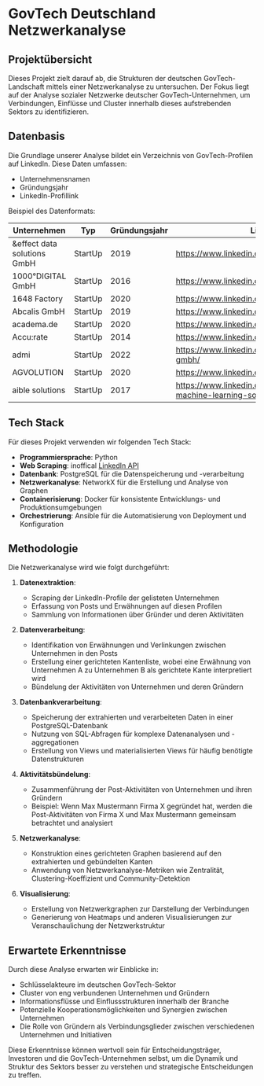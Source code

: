 # GovTech Deutschland Netzwerkanalyse

## Projektübersicht

Dieses Projekt zielt darauf ab, die Strukturen der deutschen GovTech-Landschaft mittels einer Netzwerkanalyse zu untersuchen. Der Fokus liegt auf der Analyse sozialer Netzwerke deutscher GovTech-Unternehmen, um Verbindungen, Einflüsse und Cluster innerhalb dieses aufstrebenden Sektors zu identifizieren.

## Datenbasis

Die Grundlage unserer Analyse bildet ein Verzeichnis von GovTech-Profilen auf LinkedIn. Diese Daten umfassen:

- Unternehmensnamen
- Gründungsjahr
- LinkedIn-Profillink

Beispiel des Datenformats:

| Unternehmen                 | Typ     | Gründungsjahr | LinkedIn-Profil                                                           |
| --------------------------- | ------- | ------------- | ------------------------------------------------------------------------- |
| &effect data solutions GmbH | StartUp | 2019          | https://www.linkedin.com/company/and-effect/                              |
| 1000°DIGITAL GmbH           | StartUp | 2016          | https://www.linkedin.com/company/1000digital/                             |
| 1648 Factory                | StartUp | 2020          | https://www.linkedin.com/company/1648factory/about/                       |
| Abcalis GmbH                | StartUp | 2019          | https://www.linkedin.com/company/abcalis/                                 |
| academa.de                  | StartUp | 2020          | https://www.linkedin.com/company/academa-gmbh/                            |
| Accu:rate                   | StartUp | 2014          | https://www.linkedin.com/company/accu-rate/                               |
| admi                        | StartUp | 2022          | https://www.linkedin.com/company/admi-kommunal-gmbh/                      |
| AGVOLUTION                  | StartUp | 2020          | https://www.linkedin.com/company/agvolution/                              |
| aible solutions             | StartUp | 2017          | https://www.linkedin.com/company/aible-ai-and-machine-learning-solutions/ |

## Tech Stack

Für dieses Projekt verwenden wir folgenden Tech Stack:

- **Programmiersprache**: Python
- **Web Scraping**: inoffical [LinkedIn API](https://github.com/tomquirk/linkedin-api)
- **Datenbank**: PostgreSQL für die Datenspeicherung und -verarbeitung
- **Netzwerkanalyse**: NetworkX für die Erstellung und Analyse von Graphen
- **Containerisierung**: Docker für konsistente Entwicklungs- und Produktionsumgebungen
- **Orchestrierung**: Ansible für die Automatisierung von Deployment und Konfiguration

## Methodologie

Die Netzwerkanalyse wird wie folgt durchgeführt:

1. **Datenextraktion**:

   - Scraping der LinkedIn-Profile der gelisteten Unternehmen
   - Erfassung von Posts und Erwähnungen auf diesen Profilen
   - Sammlung von Informationen über Gründer und deren Aktivitäten

2. **Datenverarbeitung**:

   - Identifikation von Erwähnungen und Verlinkungen zwischen Unternehmen in den Posts
   - Erstellung einer gerichteten Kantenliste, wobei eine Erwähnung von Unternehmen A zu Unternehmen B als gerichtete Kante interpretiert wird
   - Bündelung der Aktivitäten von Unternehmen und deren Gründern

3. **Datenbankverarbeitung**:

   - Speicherung der extrahierten und verarbeiteten Daten in einer PostgreSQL-Datenbank
   - Nutzung von SQL-Abfragen für komplexe Datenanalysen und -aggregationen
   - Erstellung von Views und materialisierten Views für häufig benötigte Datenstrukturen

4. **Aktivitätsbündelung**:

   - Zusammenführung der Post-Aktivitäten von Unternehmen und ihren Gründern
   - Beispiel: Wenn Max Mustermann Firma X gegründet hat, werden die Post-Aktivitäten von Firma X und Max Mustermann gemeinsam betrachtet und analysiert

5. **Netzwerkanalyse**:

   - Konstruktion eines gerichteten Graphen basierend auf den extrahierten und gebündelten Kanten
   - Anwendung von Netzwerkanalyse-Metriken wie Zentralität, Clustering-Koeffizient und Community-Detektion

6. **Visualisierung**:
   - Erstellung von Netzwerkgraphen zur Darstellung der Verbindungen
   - Generierung von Heatmaps und anderen Visualisierungen zur Veranschaulichung der Netzwerkstruktur

## Erwartete Erkenntnisse

Durch diese Analyse erwarten wir Einblicke in:

- Schlüsselakteure im deutschen GovTech-Sektor
- Cluster von eng verbundenen Unternehmen und Gründern
- Informationsflüsse und Einflussstrukturen innerhalb der Branche
- Potenzielle Kooperationsmöglichkeiten und Synergien zwischen Unternehmen
- Die Rolle von Gründern als Verbindungsglieder zwischen verschiedenen Unternehmen und Initiativen

Diese Erkenntnisse können wertvoll sein für Entscheidungsträger, Investoren und die GovTech-Unternehmen selbst, um die Dynamik und Struktur des Sektors besser zu verstehen und strategische Entscheidungen zu treffen.
